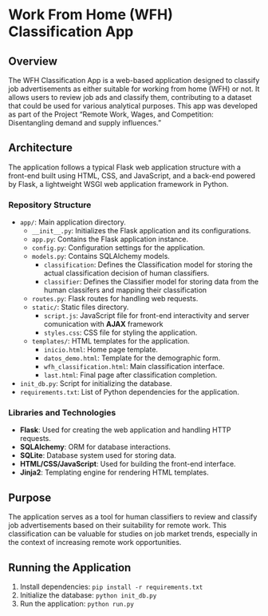 # Work From Home (WFH) Classification App

## Overview

The WFH Classification App is a web-based application designed to classify job advertisements as either suitable for working from home (WFH) or not. It allows users to review job ads and classify them, contributing to a dataset that could be used for various analytical purposes. This app was developed as part of the Project “Remote Work, Wages, and Competition: Disentangling demand and supply influences.”

## Architecture

The application follows a typical Flask web application structure with a front-end built using HTML, CSS, and JavaScript, and a back-end powered by Flask, a lightweight WSGI web application framework in Python.

### Repository Structure

- `app/`: Main application directory.
  - `__init__.py`: Initializes the Flask application and its configurations.
  - `app.py`: Contains the Flask application instance.
  - `config.py`: Configuration settings for the application.
  - `models.py`: Contains SQLAlchemy models.
    - `classification`: Defines the Classification model for storing the actual classification decision of human classifiers.
    - `classifier`: Defines the Classifier model for storing data from the human classifers and mapping their classification
  - `routes.py`: Flask routes for handling web requests.
  - `static/`: Static files directory.
    - `script.js`: JavaScript file for front-end interactivity and server comunication with **AJAX** framework 
    - `styles.css`: CSS file for styling the application.
  - `templates/`: HTML templates for the application.
    - `inicio.html`: Home page template. 
    - `datos_demo.html`: Template for the demographic form.
    - `wfh_classification.html`: Main classification interface.
    - `last.html`: Final page after classification completion.
- `init_db.py`: Script for initializing the database.
- `requirements.txt`: List of Python dependencies for the application.

### Libraries and Technologies

- **Flask**: Used for creating the web application and handling HTTP requests.
- **SQLAlchemy**: ORM for database interactions.
- **SQLite**: Database system used for storing data.
- **HTML/CSS/JavaScript**: Used for building the front-end interface.
- **Jinja2**: Templating engine for rendering HTML templates.

## Purpose

The application serves as a tool for human classifiers to review and classify job advertisements based on their suitability for remote work. This classification can be valuable for studies on job market trends, especially in the context of increasing remote work opportunities.

## Running the Application

1. Install dependencies: `pip install -r requirements.txt`
2. Initialize the database: `python init_db.py`
3. Run the application: `python run.py`
